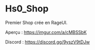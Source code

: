 # Hs0_Shop
Premier Shop crée en RageUI.

Aperçu : https://imgur.com/a/cMBSSbK

Discord : https://discord.gg/9yszV9tDJw
